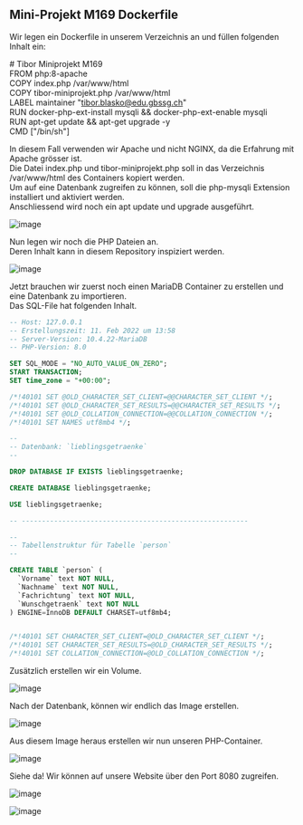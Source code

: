 ## Mini-Projekt M169 Dockerfile</br>

Wir legen ein Dockerfile in unserem Verzeichnis an und füllen folgenden Inhalt ein:</br>

\# Tibor Miniprojekt M169</br>
FROM php:8-apache</br>
COPY index.php /var/www/html</br>
COPY tibor-miniprojekt.php /var/www/html</br>
LABEL maintainer "tibor.blasko@edu.gbssg.ch"</br>
RUN docker-php-ext-install mysqli && docker-php-ext-enable mysqli</br>
RUN apt-get update && apt-get upgrade -y</br>
CMD ["/bin/sh"]</br>

In diesem Fall verwenden wir Apache und nicht NGINX, da die Erfahrung mit Apache grösser ist.</br>
Die Datei index.php und tibor-miniprojekt.php soll in das Verzeichnis /var/www/html des Containers kopiert werden.</br>
Um auf eine Datenbank zugreifen zu können, soll die php-mysqli Extension installiert und aktiviert werden.</br>
Anschliessend wird noch ein apt update und upgrade ausgeführt.</br>

![image](https://user-images.githubusercontent.com/98404509/225875996-3266d3c4-edcf-4a4e-92f7-1369346782cd.png)

Nun legen wir noch die PHP Dateien an.</br>
Deren Inhalt kann in diesem Repository inspiziert werden.</br>

![image](https://user-images.githubusercontent.com/98404509/225876971-9c919394-53ce-4fb1-9db2-394dc9106ea0.png)

Jetzt brauchen wir zuerst noch einen MariaDB Container zu erstellen und eine Datenbank zu importieren.</br>
Das SQL-File hat folgenden Inhalt.</br>

```SQL
-- Host: 127.0.0.1
-- Erstellungszeit: 11. Feb 2022 um 13:58
-- Server-Version: 10.4.22-MariaDB
-- PHP-Version: 8.0

SET SQL_MODE = "NO_AUTO_VALUE_ON_ZERO";
START TRANSACTION;
SET time_zone = "+00:00";

/*!40101 SET @OLD_CHARACTER_SET_CLIENT=@@CHARACTER_SET_CLIENT */;
/*!40101 SET @OLD_CHARACTER_SET_RESULTS=@@CHARACTER_SET_RESULTS */;
/*!40101 SET @OLD_COLLATION_CONNECTION=@@COLLATION_CONNECTION */;
/*!40101 SET NAMES utf8mb4 */;

--
-- Datenbank: `lieblingsgetraenke`
--

DROP DATABASE IF EXISTS lieblingsgetraenke;

CREATE DATABASE lieblingsgetraenke;

USE lieblingsgetraenke;

-- --------------------------------------------------------

--
-- Tabellenstruktur für Tabelle `person`
--

CREATE TABLE `person` (
  `Vorname` text NOT NULL,
  `Nachname` text NOT NULL,
  `Fachrichtung` text NOT NULL,
  `Wunschgetraenk` text NOT NULL
) ENGINE=InnoDB DEFAULT CHARSET=utf8mb4;


/*!40101 SET CHARACTER_SET_CLIENT=@OLD_CHARACTER_SET_CLIENT */;
/*!40101 SET CHARACTER_SET_RESULTS=@OLD_CHARACTER_SET_RESULTS */;
/*!40101 SET COLLATION_CONNECTION=@OLD_COLLATION_CONNECTION */;
```

Zusätzlich erstellen wir ein Volume.</br>

![image](https://user-images.githubusercontent.com/98404509/225881595-987a5a13-5bdb-4446-afe9-ef21464022fb.png)

Nach der Datenbank, können wir endlich das Image erstellen.

![image](https://user-images.githubusercontent.com/98404509/225882623-38ae56ff-4054-4a22-8f93-77e974f3c1d0.png)

Aus diesem Image heraus erstellen wir nun unseren PHP-Container.

![image](https://user-images.githubusercontent.com/98404509/225882922-4b4a6905-e282-45f0-bc54-df1cb16956ac.png)

Siehe da! Wir können auf unsere Website über den Port 8080 zugreifen.

![image](https://user-images.githubusercontent.com/98404509/225883360-9db81d9d-3afc-4801-be27-6bb7b3b4781d.png)

![image](https://user-images.githubusercontent.com/98404509/225886212-74bb66f5-ee5e-4e3d-87d2-b37702b0b0dc.png)
